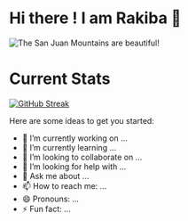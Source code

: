 # Hi there ! I am Rakiba 👋

![The San Juan Mountains are beautiful!](/assets/images/san-juan-mountains.jpg "San Juan Mountains")

# Current Stats

[![GitHub Streak](https://streak-stats.demolab.com?user=rakibaakter&theme=material&hide_border=true)](https://git.io/streak-stats)

Here are some ideas to get you started:

- 🔭 I’m currently working on ...
- 🌱 I’m currently learning ...
- 👯 I’m looking to collaborate on ...
- 🤔 I’m looking for help with ...
- 💬 Ask me about ...
- 📫 How to reach me: ...
- 😄 Pronouns: ...
- ⚡ Fun fact: ...
